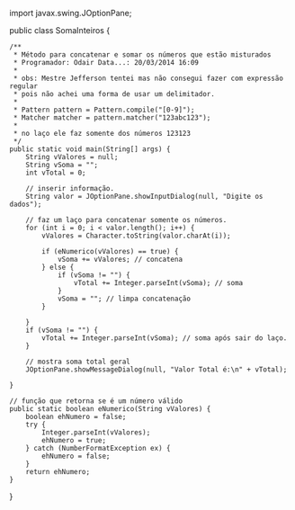 import javax.swing.JOptionPane;

public class SomaInteiros {

	/**
	 * Método para concatenar e somar os números que estão misturados
	 * Programador: Odair Data...: 20/03/2014 16:09
	 * 
	 * obs: Mestre Jefferson tentei mas não consegui fazer com expressão regular
	 * pois não achei uma forma de usar um delimitador.
	 * 
	 * Pattern pattern = Pattern.compile("[0-9]"); 
	 * Matcher matcher = pattern.matcher("123abc123");
	 * 
	 * no laço ele faz somente dos números 123123
	 */
	public static void main(String[] args) {
		String vValores = null;
		String vSoma = "";
		int vTotal = 0;

		// inserir informação.
		String valor = JOptionPane.showInputDialog(null, "Digite os dados");

		// faz um laço para concatenar somente os números.
		for (int i = 0; i < valor.length(); i++) {
			vValores = Character.toString(valor.charAt(i));

			if (eNumerico(vValores) == true) {
				vSoma += vValores; // concatena
			} else {
				if (vSoma != "") {
					vTotal += Integer.parseInt(vSoma); // soma
				}
				vSoma = ""; // limpa concatenação
			}

		}
		if (vSoma != "") {
			vTotal += Integer.parseInt(vSoma); // soma após sair do laço.
		}

		// mostra soma total geral
		JOptionPane.showMessageDialog(null, "Valor Total é:\n" + vTotal);

	}

	// função que retorna se é um número válido
	public static boolean eNumerico(String vValores) {
		boolean ehNumero = false;
		try {
			Integer.parseInt(vValores);
			ehNumero = true;
		} catch (NumberFormatException ex) {
			ehNumero = false;
		}
		return ehNumero;
	}
}
